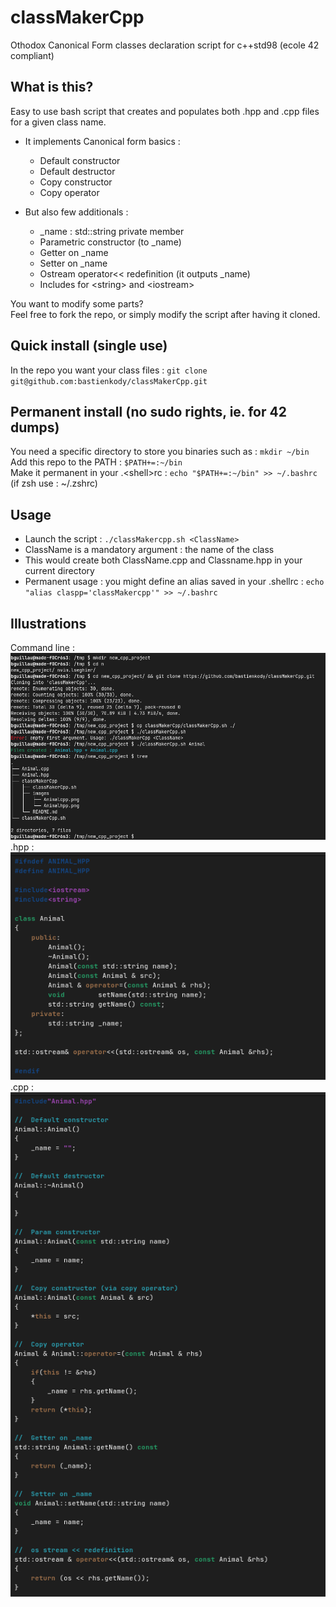 # classMakerCpp
Othodox Canonical Form classes declaration script for c++std98 (ecole 42 compliant)

## What is this?
Easy to use bash script that creates and populates both .hpp and .cpp files for a given class name.  
*	It implements Canonical form basics : 
	*	Default constructor
	*	Default destructor
	*	Copy constructor
	*	Copy operator  

*	But also few additionals :
	*	_name : std::string private member
	*	Parametric constructor (to _name)
	*	Getter on _name
	*	Setter on _name
	*	Ostream operator<< redefinition (it outputs _name)
	*	Includes for \<string\> and \<iostream\>


You want to modify some parts?  
Feel free to fork the repo, or simply modify the script after having it cloned. 

## Quick install (single use)
In the repo you want your class files : `git clone git@github.com:bastienkody/classMakerCpp.git`

## Permanent install (no sudo rights, ie. for 42 dumps)
You need a specific directory to store you binaries such as : `mkdir ~/bin`  
Add this repo to the PATH : `$PATH+=:~/bin`  
Make it permanent in your .\<shell\>rc : `echo "$PATH+=:~/bin" >> ~/.bashrc` (if zsh use : ~/.zshrc)

## Usage
*	Launch the script : `./classMakercpp.sh <ClassName>`  
*	ClassName is a mandatory argument : the name of the class  
*	This would create both ClassName.cpp and Classname.hpp in your current directory  
*	Permanent usage : you might define an alias saved in your .shellrc : `echo "alias claspp='classMakercpp'" >> ~/.bashrc`

## Illustrations
Command line :  
![alt text](https://github.com/bastienkody/classMakerCpp/blob/main/images/command_line.png)  
.hpp :  
![alt text](https://github.com/bastienkody/classMakerCpp/blob/main/images/Animalhpp.png)  
.cpp :  
![alt text](https://github.com/bastienkody/classMakerCpp/blob/main/images/Animalcpp.png)  

